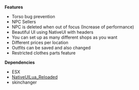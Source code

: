 **Features**

* Torso bug prevention
* NPC Sellers
* NPC is deleted when out of focus (Increase of performance)
* Beautiful UI using NativeUI with headers
* You can set up as many different shops as you want
* Different prices per location
* Outfits can be saved and also changed
* Restricted clothes parts feature

**Dependencies**

* ESX
* [NativeUILua_Reloaded](https://mega.nz/folder/KEUkCK4b#oLl_ZQpWbFzZU31osytCig)
* skinchanger
